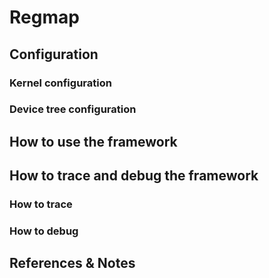 # Regmap

## Configuration

### Kernel configuration

### Device tree configuration

## How to use the framework

## How to trace and debug the framework

### How to trace

### How to debug

## References & Notes
